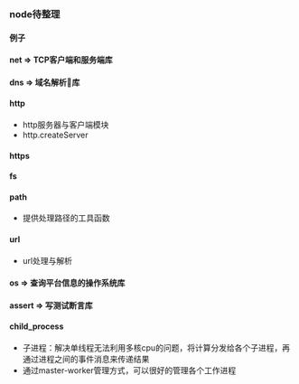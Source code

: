 ### node待整理

#### 例子

#### net => TCP客户端和服务端库

#### dns => 域名解析库

#### http
* http服务器与客户端模块
* http.createServer

#### https

#### fs

#### path
* 提供处理路径的工具函数

#### url
* url处理与解析

#### os => 查询平台信息的操作系统库


#### assert => 写测试断言库

#### child_process
* 子进程：解决单线程无法利用多核cpu的问题，将计算分发给各个子进程，再通过进程之间的事件消息来传递结果
* 通过master-worker管理方式，可以很好的管理各个工作进程